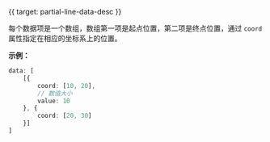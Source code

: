 
{{ target: partial-line-data-desc }}

每个数据项是一个数组，数组第一项是起点位置，第二项是终点位置，通过 `coord` 属性指定在相应的坐标系上的位置。

**示例：**
```ts
data: [
    [{
        coord: [10, 20],
        // 数值大小
        value: 10
    }, {
        coord: [20, 30]
    }]
]
```

